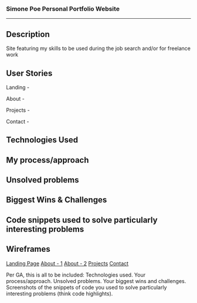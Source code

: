 ### Simone Poe Personal Portfolio Website
---

## Description
Site featuring my skills to be used during the job search and/or for freelance work

## User Stories

Landing -

About - 

Projects - 

Contact - 

## Technologies Used

## My process/approach

## Unsolved problems

## Biggest Wins & Challenges

## Code snippets used to solve particularly interesting problems

## Wireframes
[Landing Page](https://i.imgur.com/8sRldgv.png) 
[About - 1](https://i.imgur.com/jMkSD2P.png)
[About - 2](https://i.imgur.com/jo7j1hP.png)
[Projects](https://i.imgur.com/5Tp5rVi.png)
[Contact](https://i.imgur.com/QwfmaHN.png)
  

Per GA, this is all to be included: 
Technologies used.
Your process/approach.
Unsolved problems.
Your biggest wins and challenges.
Screenshots of the snippets of code you used to solve particularly interesting problems (think code highlights).
  